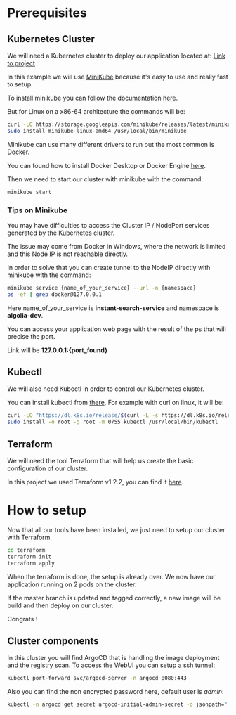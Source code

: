 # Prerequisites

## Kubernetes Cluster
We will need a Kubernetes cluster to deploy our application located at:
[Link to project](https://github.com/farnir/instant-search-demo)

In this example we will use [MiniKube](https://github.com/kubernetes/minikube) because it's easy to use and really fast to setup.

To install minikube you can follow the documentation [here](https://minikube.sigs.k8s.io/docs/start/).

But for Linux on a x86-64 architecture the commands will be:
```bash
curl -LO https://storage.googleapis.com/minikube/releases/latest/minikube-linux-amd64
sudo install minikube-linux-amd64 /usr/local/bin/minikube
```

Minikube can use many different drivers to run but the most common is Docker.

You can found how to install Docker Desktop or Docker Engine [here](https://docs.docker.com/desktop/linux/install/ubuntu/).


Then we need to start our cluster with minikube with the command:
```bash
minikube start
```

### Tips on Minikube
You may have difficulties to access the Cluster IP / NodePort services generated by the Kubernetes cluster.

The issue may come from Docker in Windows, where the network is limited and this Node IP is not reachable directly.

In order to solve that you can create tunnel to the NodeIP directly with minikube with the command:
```bash
minikube service {name_of_your_service} --url -n {namespace}
ps -ef | grep docker@127.0.0.1
```
Here name_of_your_service is **instant-search-service** and namespace is **algolia-dev**.

You can access your application web page with the result of the ps that will precise the port.

Link will be **127.0.0.1:{port_found}**

## Kubectl
We will also need Kubectl in order to control our Kubernetes cluster.

You can install kubectl from [there](https://kubernetes.io/docs/tasks/tools/install-kubectl-linux/#install-kubectl-binary-with-curl-on-linux).
For example with curl on linux, it will be:
```bash
curl -LO "https://dl.k8s.io/release/$(curl -L -s https://dl.k8s.io/release/stable.txt)/bin/linux/amd64/kubectl"
sudo install -o root -g root -m 0755 kubectl /usr/local/bin/kubectl
```

## Terraform
We will need the tool Terraform that will help us create the basic configuration of our cluster.

In this project we used Terraform v1.2.2, you can find it [here](https://www.terraform.io/downloads).

# How to setup
Now that all our tools have been installed, we just need to setup our cluster with Terraform.
```bash
cd terraform
terraform init
terraform apply
```

When the terraform is done, the setup is already over.
We now have our application running on 2 pods on the cluster. 

If the master branch is updated and tagged correctly, a new image will be build and then deploy on our cluster.

Congrats !

## Cluster components
In this cluster you will find ArgoCD that is handling the image deployment and the registry scan.
To access the WebUI you can setup a ssh tunnel:
```bash
kubectl port-forward svc/argocd-server -n argocd 8080:443
```
Also you can find the non encrypted password here, default user is *admin*:
```bash
kubectl -n argocd get secret argocd-initial-admin-secret -o jsonpath="{.data.password}" | base64 -d; echo
```